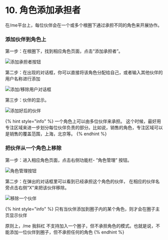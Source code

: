 # 10. 角色添加承担者

在/me平台上，每位伙伴会在一个或多个根圈下通过承担不同的角色来开展协作。

### **添加伙伴到角色上**

第一步：在根圈下，找到相应角色页面，点击“添加承担者”。

![&#x6DFB;&#x52A0;&#x627F;&#x62C5;&#x8005;&#x6309;&#x94AE;](../.gitbook/assets/m10-1.png)

第二步：在出现的对话框，你可以直接将该角色分配给自己，或者输入其他伙伴的用户名称进行添加

![&#x6DFB;&#x52A0;/&#x79FB;&#x9664;&#x7528;&#x6237;&#x5BF9;&#x8BDD;&#x6846;](../.gitbook/assets/m10-2.png)

第三步：伙伴的显示。

![&#x6DFB;&#x52A0;&#x597D;&#x540E;&#x7684;&#x4F19;&#x4F34;](../.gitbook/assets/m10-3.png)

{% hint style="info" %}
一个角色上可以由多位伙伴来承担。 这个时候，最好用专注区域来进一步划分每位伙伴负责的部分。比如说，销售的角色，专注区域可以是销售的覆盖范围，上海，北京等。
{% endhint %}

### **把伙伴从一个角色上移除**

第一步：进入相应角色页面，点击右侧功能栏- ”角色管理” 按钮。

![&#x89D2;&#x8272;&#x7BA1;&#x7406;&#x6309;&#x94AE;](../.gitbook/assets/m10-4.png)

第二步：在弹出的对话框里可以看到已经承担这个角色的伙伴， 在相应的伙伴名旁点击右侧“X"来把该伙伴移除。

![&#x79FB;&#x9664;&#x4E00;&#x4E2A;&#x4F19;&#x4F34;](../.gitbook/assets/m10-5.png)



{% hint style="info" %}
只有当伙伴添加到圈子内的某个角色，则才会在圈子主页显示伙伴

原则上，/me 我斜杠 不支持加入一个圈子，但不承担角色的模式。也就是说，不能添加一位伙伴到圈子，但不承担任何的角色
{% endhint %}

